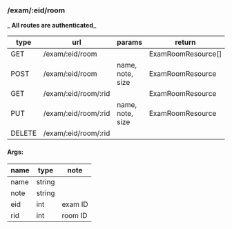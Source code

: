 ### /exam/:eid/room

**_ All routes are authenticated_**

| type   | url                  | params           | return             | note |
| ------ | -------------------- | ---------------- | ------------------ | ---- |
| GET    | /exam/:eid/room      |                  | ExamRoomResource[] |      |
| POST   | /exam/:eid/room      | name, note, size | ExamRoomResource   |      |
| GET    | /exam/:eid/room/:rid |                  | ExamRoomResource   |      |
| PUT    | /exam/:eid/room/:rid | name, note, size | ExamRoomResource   |      |
| DELETE | /exam/:eid/room/:rid |                  |                    |      |

#### Args:

| name | type   | note    |
| ---- | ------ | ------- |
| name | string |         |
| note | string |         |
| eid  | int    | exam ID |
| rid  | int    | room ID |
